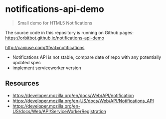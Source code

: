 # notifications-api-demo
> Small demo for HTML5 Notifications

The source code in this repository is running on Github pages: https://orbitbot.github.io/notifications-api-demo

http://caniuse.com/#feat=notifications

- Notifications API is not stable, compare date of repo with any potentially updated spec
- implement serviceworker version

Resources
---------

- https://developer.mozilla.org/en/docs/Web/API/notification
- https://developer.mozilla.org/en-US/docs/Web/API/Notifications_API
- https://developer.mozilla.org/en-US/docs/Web/API/ServiceWorkerRegistration
